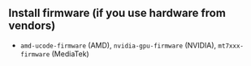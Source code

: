 ## Install firmware (if you use hardware from vendors)
* `amd-ucode-firmware` (AMD), `nvidia-gpu-firmware` (NVIDIA), `mt7xxx-firmware` (MediaTek)